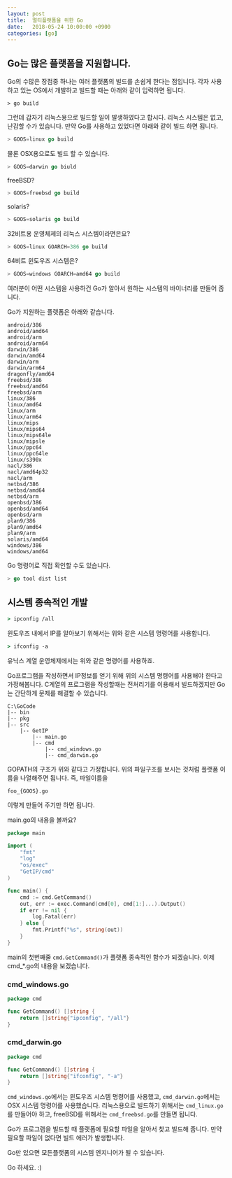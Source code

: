```yaml
---
layout: post
title:  멀티플랫폼을 위한 Go
date:   2018-05-24 10:00:00 +0900
categories: [go]
---
```


## Go는 많은 플랫폼을 지원합니다.
Go의 수많은 장점중 하나는 여러 플랫폼의 빌드를 손쉽게 한다는 점입니다.
각자 사용하고 있는 OS에서 개발하고 빌드할 때는 아래와 같이 입력하면 됩니다.

```text
> go build
```

그런데 갑자기 리눅스용으로 빌드할 일이 발생하였다고 합시다.
리눅스 시스템은 없고, 난감할 수가 있습니다. 만약 Go를 사용하고 있었다면 아래와 같이 빌드 하면 됩니다.

```go
> GOOS=linux go build
```

물론 OSX용으로도 빌드 할 수 있습니다.

```go
> GOOS=darwin go biuld
```

freeBSD?

```go
> GOOS=freebsd go build
```

solaris?

```go
> GOOS=solaris go build
```

32비트용 운영체제의 리눅스 시스템이라면은요?

```go
> GOOS=linux GOARCH=386 go build
```

64비트 윈도우즈 시스템은?

```go
> GOOS=windows GOARCH=amd64 go build
```

여러분이 어떤 시스템을 사용하건 Go가 알아서 원하는 시스템의 바이너리를 만들어 줍니다.

Go가 지원하는 플랫폼은 아래와 같습니다.

```text
android/386
android/amd64
android/arm
android/arm64
darwin/386
darwin/amd64
darwin/arm
darwin/arm64
dragonfly/amd64
freebsd/386
freebsd/amd64
freebsd/arm
linux/386
linux/amd64
linux/arm
linux/arm64
linux/mips
linux/mips64
linux/mips64le
linux/mipsle
linux/ppc64
linux/ppc64le
linux/s390x
nacl/386
nacl/amd64p32
nacl/arm
netbsd/386
netbsd/amd64
netbsd/arm
openbsd/386
openbsd/amd64
openbsd/arm
plan9/386
plan9/amd64
plan9/arm
solaris/amd64
windows/386
windows/amd64
```

Go 명령어로 직접 확인할 수도 있습니다.

```go
> go tool dist list
```

## 시스템 종속적인 개발

```cmd
> ipconfig /all
```
윈도우즈 내에서 IP를 알아보기 위해서는 위와 같은 시스템 명령어를 사용합니다.

```cmd
> ifconfig -a
```

유닉스 계열 운영체제에서는 위와 같은 명령어를 사용하죠.

Go프로그램을 작성하면서 IP정보를 얻기 위해 위의 시스템 명령어를 사용해야 한다고 가정해봅니다. C계열의 프로그램을 작성할때는 전처리기를 이용해서 빌드하겠지만 Go는 간단하게 문제를 해결할 수 있습니다.

```text
C:\GoCode
|-- bin
|-- pkg
|-- src
    |-- GetIP
        |-- main.go
        |-- cmd
            |-- cmd_windows.go
            |-- cmd_darwin.go
```
GOPATH의 구조가 위와 같다고 가정합니다.
위의 파일구조를 보시는 것처럼 플랫폼 이름을 나열해주면 됩니다.
즉, 파일이름을

```text
foo_{GOOS}.go
```

이렇게 만들어 주기만 하면 됩니다.

main.go의 내용을 볼까요?

```go
package main

import (
	"fmt"
	"log"
	"os/exec"
	"GetIP/cmd"
)

func main() {
	cmd := cmd.GetCommand()
	out, err := exec.Command(cmd[0], cmd[1:]...).Output()
	if err != nil {
		log.Fatal(err)
	} else {
		fmt.Printf("%s", string(out))
	}
}
```

main의 첫번째줄 `cmd.GetCommand()`가 플랫폼 종속적인 함수가 되겠습니다.
이제 cmd_*.go의 내용을 보겠습니다.

### cmd_windows.go

```go
package cmd

func GetCommand() []string {
	return []string{"ipconfig", "/all"}
}
```

### cmd_darwin.go

```go
package cmd

func GetCommand() []string {
	return []string{"ifconfig", "-a"}
}
```

`cmd_windows.go`에서는 윈도우즈 시스템 명령어를 사용했고, `cmd_darwin.go`에서는 OSX 시스템 명령어를 사용했습니다. 리눅스용으로 빌드하기 위해서는 `cmd_linux.go`를 만들어야 하고, freeBSD를 위해서는 `cmd_freebsd.go`를 만들면 됩니다.

Go가 프로그램을 빌드할 때 플랫폼에 필요할 파일을 알아서 찾고 빌드해 줍니다. 만약 필요할 파일이 없다면 빌드 에러가 발생합니다.

Go만 있으면 모든플랫폼의 시스템 엔지니어가 될 수 있습니다. 

Go 하세요. :)